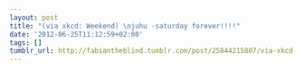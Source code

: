 ```yaml
---
layout: post
title: "(via xkcd: Weekend) \njuhu -saturday forever!!!!"
date: '2012-06-25T11:12:59+02:00'
tags: []
tumblr_url: http://fabiantheblind.tumblr.com/post/25844215807/via-xkcd-weekend-juhu-saturday-forever
---
```

